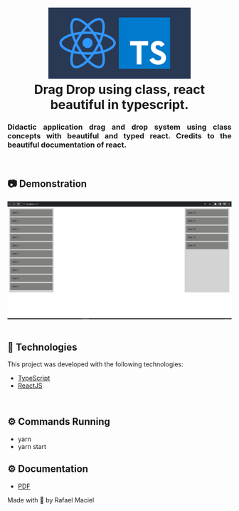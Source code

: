 <h1 align="center">
  <img alt="" title="typescript fundamentals" src=".github/demostration_aplication.png" width="320px" />
  <br>
  Drag Drop using class, react beautiful in typescript. 
</h1>


<h3 align="justify">
Didactic application drag and drop system using class concepts with beautiful and typed react. Credits to the beautiful documentation of react.
</h3>
<br>

## 📷 Demonstration

<div align="center" >
<h4 align="left"></h4>
  <img src=".github/demostration_aplication_2.gif">
</div>
<br>

## 🚀 Technologies

This project was developed with the following technologies:

- [TypeScript](https://www.typescriptlang.org/docs/)
- [ReactJS](https://reactjs.org/)

<br>

## ⚙ Commands Running
- yarn
- yarn start

## ⚙ Documentation
- <a href=".github/documentation.pdf">PDF</a>

Made with 💜 by Rafael Maciel
